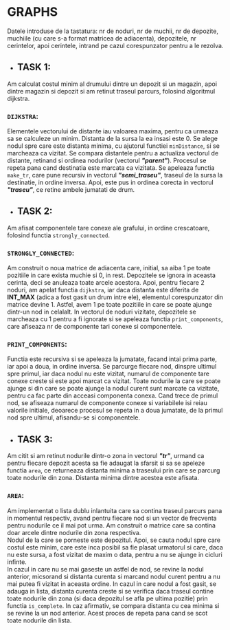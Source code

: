 # GRAPHS

Datele introduse de la tastatura: nr de noduri, nr de muchii, nr de depozite, muchiile (cu care s-a format matricea de adiacenta), depozitele, nr cerintelor, apoi cerintele, intrand pe cazul corespunzator pentru a le rezolva.

* ##  TASK 1:
Am calculat costul minim al drumului dintre un depozit si un magazin, apoi dintre magazin si depozit si am retinut traseul parcurs, folosind algoritmul dijkstra.

###  `DIJKSTRA`:
Elementele vectorului de distante iau valoarea maxima, pentru ca urmeaza sa se calculeze un minim. Distanta de la sursa la ea insasi este 0. Se alege nodul spre 
care este distanta minima, cu ajutorul functiei `minDistance`, si se marcheaza ca vizitat. Se compara distantele pentru a actualiza vectorul de distante, retinand 
si ordinea nodurilor (vectorul ***"parent"***). Procesul se repeta pana cand destinatia este marcata ca vizitata. Se apeleaza functia `make_tr`, care pune recursiv in
vectorul ***"semi_traseu"***, traseul de la sursa la destinatie, in ordine inversa. Apoi, este pus in ordinea corecta in vectorul ***"traseu"***, ce retine ambele jumatati de drum.  

* ##  TASK 2:
Am afisat componentele tare conexe ale grafului, in ordine crescatoare, folosind functia `strongly_connected`.

###  `STRONGLY_CONNECTED`:
Am construit o noua matrice de adiacenta care, initial, sa aiba 1 pe toate pozitiile in care exista muchie si 0, in rest. Depozitele se ignora in aceasta cerinta, deci se anuleaza toate arcele acestora. Apoi, pentru fiecare 2 noduri, am apelat functia `dijkstra`, iar daca distanta este diferita de **INT_MAX** (adica a fost gasit un drum intre ele), elementul corespunzator din matrice devine 1. Astfel, avem 1 pe toate pozitiile in care se poate ajunge dintr-un nod in celalalt. In vectorul de noduri vizitate, depozitele se marcheaza cu 1 pentru a fi ignorate si se apeleaza functia `print_components`, care afiseaza nr de componente tari conexe si componentele.

###  `PRINT_COMPONENTS`:
Functia este recursiva si se apeleaza la jumatate, facand intai prima parte, iar apoi a doua, in ordine inversa. Se parcurge fiecare nod, dinspre ultimul spre 
primul, iar daca nodul nu este vizitat, numarul de componente tare conexe creste si este apoi marcat ca vizitat. Toate nodurile la care se poate ajunge si din care
se poate ajunge la nodul curent sunt marcate ca vizitate, pentru ca fac parte din acceasi componenta conexa. Cand trece de primul nod, se afiseaza numarul de
componente conexe si variabilele isi reiau valorile initiale, deoarece procesul se repeta in a doua jumatate, de la primul nod spre ultimul, afisandu-se si 
componentele.

* ##  TASK 3:
Am citit si am retinut nodurile dintr-o zona in vectorul ***"tr"***, urmand ca pentru fiecare depozit acesta sa fie adaugat la sfarsit si sa se apeleze functia `area`, ce returneaza distanta minima a traseului prin care se parcurg toate nodurile din zona. Distanta minima dintre acestea este afisata.

###  `AREA`:
Am implementat o lista dublu inlantuita care sa contina traseul parcurs pana in momentul respectiv, avand pentru fiecare nod si un vector de frecventa pentru
nodurile ce il mai pot urma. Am construit o matrice care sa contina doar arcele dintre nodurile din zona respectiva. <br>
Nodul de la care se porneste este depozitul. Apoi, se cauta nodul spre care costul este minim, care este inca posibil sa fie plasat urmatorul si care, daca nu este 
sursa, a fost vizitat de maxim o data, pentru a nu se ajunge in cicluri infinte. <br>
In cazul in care nu se mai gaseste un astfel de nod, se revine la nodul anterior, micsorand si distanta curenta si marcand nodul curent pentru a nu mai putea fi 
vizitat in aceasta ordine. In cazul in care nodul a fost gasit, se adauga in lista, distanta curenta creste si se verifica daca traseul contine toate nodurile din zona (si daca depozitul se afla pe ultima pozitie) prin functia `is_complete`. In caz afirmativ, se compara distanta cu cea minima si se revine la un nod anterior. Acest proces de repeta pana cand se scot toate nodurile din lista.




